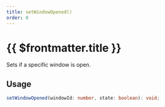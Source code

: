 ```yaml
---
title: setWindowOpened()
order: 0
---
```


# {{ $frontmatter.title }}

Sets if a specific window is open.

## Usage

```ts
setWindowOpened(windowId: number, state: boolean): void;
```
